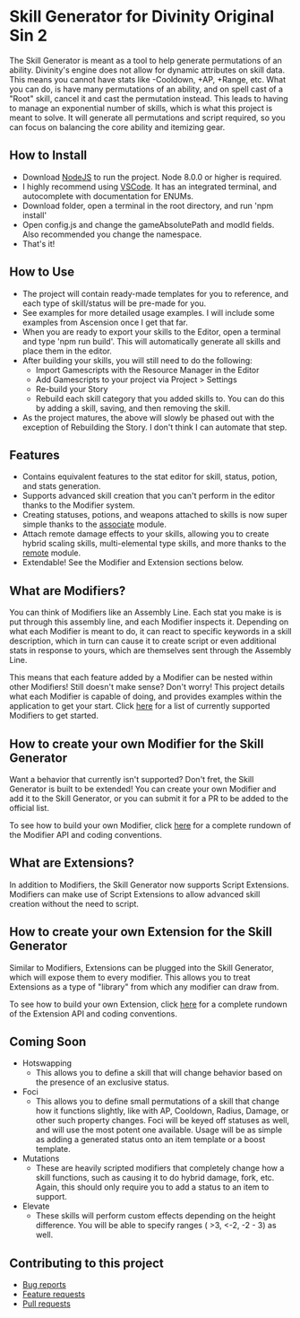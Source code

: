 Skill Generator for Divinity Original Sin 2
=======
The Skill Generator is meant as a tool to help generate permutations of an ability. Divinity's engine does not allow for dynamic attributes on skill data. This means you cannot have stats like -Cooldown, +AP, +Range, etc. What you can do, is have many permutations of an ability, and on spell cast of a "Root" skill, cancel it and cast the permutation instead. This leads to having to manage an exponential number of skills, which is what this project is meant to solve. It will generate all permutations and script required, so you can focus on balancing the core ability and itemizing gear.

## How to Install
- Download [NodeJS](https://nodejs.org/en/) to run the project. Node 8.0.0 or higher is required. 
- I highly recommend using [VSCode](https://code.visualstudio.com). It has an integrated terminal, and autocomplete with documentation for ENUMs.
- Download folder, open a terminal in the root directory, and run 'npm install'
- Open config.js and change the gameAbsolutePath and modId fields. Also recommended you change the namespace.
- That's it!

## How to Use
- The project will contain ready-made templates for you to reference, and each type of skill/status will be pre-made for you. 
- See examples for more detailed usage examples. I will include some examples from Ascension once I get that far.
- When you are ready to export your skills to the Editor, open a terminal and type 'npm run build'. This will automatically generate all skills and place them in the editor.
- After building your skills, you will still need to do the following:
  - Import Gamescripts with the Resource Manager in the Editor
  - Add Gamescripts to your project via Project > Settings
  - Re-build your Story
  - Rebuild each skill category that you added skills to. You can do this by adding a skill, saving, and then removing the skill.
- As the project matures, the above will slowly be phased out with the exception of Rebuilding the Story. I don't think I can automate that step.

## Features
- Contains equivalent features to the stat editor for skill, status, potion, and stats generation.
- Supports advanced skill creation that you can't perform in the editor thanks to the Modifier system.
- Creating statuses, potions, and weapons attached to skills is now super simple thanks to the [associate](MODIFIERSLIST#associate) module.
- Attach remote damage effects to your skills, allowing you to create hybrid scaling skills, multi-elemental type skills, and more thanks to the [remote](MODIFIERSLIST#remote) module.
- Extendable! See the Modifier and Extension sections below.

## What are Modifiers?
You can think of Modifiers like an Assembly Line. Each stat you make is is put through this assembly line, and each Modifier inspects it. Depending on what each Modifier is meant to do, it can react to specific keywords in a skill description, which in turn can cause it to create script or even additional stats in response to yours, which are themselves sent through the Assembly Line.

This means that each feature added by a Modifier can be nested within other Modifiers! Still doesn't make sense? Don't worry! This project details what each Modifier is capable of doing, and provides examples within the application to get your start. Click [here](MODIFIERSLIST.md) for a list of currently supported Modifiers to get started.

## How to create your own Modifier for the Skill Generator
Want a behavior that currently isn't supported? Don't fret, the Skill Generator is built to be extended! You can create your own Modifier and add it to the Skill Generator, or you can submit it for a PR to be added to the official list.

To see how to build your own Modifier, click [here](MODIFIERS.md) for a complete rundown of the Modifier API and coding conventions.

## What are Extensions?
In addition to Modifiers, the Skill Generator now supports Script Extensions. Modifiers can make use of Script Extensions to allow advanced skill creation without the need to script.

## How to create your own Extension for the Skill Generator
Similar to Modifiers, Extensions can be plugged into the Skill Generator, which will expose them to every modifier. This allows you to treat Extensions as a type of "library" from which any modifier can draw from.

To see how to build your own Extension, click [here](EXTENSIONS.md) for a complete rundown of the Extension API and coding conventions.

## Coming Soon
- Hotswapping
  - This allows you to define a skill that will change behavior based on the presence of an exclusive status.
- Foci
  - This allows you to define small permutations of a skill that change how it functions slightly, like with AP, Cooldown, Radius, Damage, or other such property changes. Foci will be keyed off statuses as well, and will use the most potent one available. Usage will be as simple as adding a generated status onto an item template or a boost template.
- Mutations
  - These are heavily scripted modifiers that completely change how a skill functions, such as causing it to do hybrid damage, fork, etc. Again, this should only require you to add a status to an item to support.
- Elevate
  - These skills will perform custom effects depending on the height difference. You will be able to specify ranges ( >3, <-2, -2 - 3) as well.

## Contributing to this project

* [Bug reports](CONTRIBUTING.md#bugs)
* [Feature requests](CONTRIBUTING.md#features)
* [Pull requests](CONTRIBUTING.md#pull-requests)
